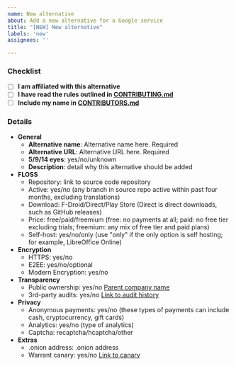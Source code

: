```yaml
---
name: New alternative
about: Add a new alternative for a Google service
title: "[NEW] New alternative"
labels: 'new'
assignees: ''

---
```


[//]: # ( Fill out to the best of your ability.  )
[//]: # ( If an item is not applicable, such as HTTPS for an App, feel free to leave it blank. )
[//]: # ( Mark off checkbox items by putting an x in between the [ ] without spaces, i.e. `[x]` )

### Checklist

- [ ] **I am affiliated with this alternative**
- [ ] **I have read the rules outlined in [CONTRIBUTING.md](https://github.com/tycrek/degoogle/blob/master/CONTRIBUTING.md)**
- [ ] **Include my name in [CONTRIBUTORS.md](https://github.com/tycrek/degoogle/blob/master/CONTRIBUTORS.md)**

### Details

- **General**
  - **Alternative name**: Alternative name here. Required
  - **Alternative URL**: Alternative URL here. Required
  - **5/9/14 eyes**: yes/no/unknown
  - **Description**: detail why this alternative should be added
- **FLOSS**
  - Repository: link to source code repository
  - Active: yes/no (any branch in source repo active within past four months, excluding translations)
  - Download: F-Droid/Direct/Play Store (Direct is direct downloads, such as GitHub releases)
  - Price: free/paid/freemium (free: no payments at all; paid: no free tier excluding trials; freemium: any mix of free tier and paid plans)
  - Self-host: yes/no/only (use "only" if the only option is self hosting; for example, LibreOffice Online)
- **Encryption**
  - HTTPS: yes/no
  - E2EE: yes/no/optional
  - Modern Encryption: yes/no
- **Transparency**
  - Public ownership: yes/no [Parent company name](https://parent.company.url)
  - 3rd-party audits: yes/no [Link to audit history](https://audit.history.url)
- **Privacy**
  - Anonymous payments: yes/no (these types of payments can include cash, cryptocurrency, gift cards)
  - Analytics: yes/no (type of analytics)
  - Captcha: recaptcha/hcaptcha/other
- **Extras**
  - .onion address: .onion address
  - Warrant canary: yes/no [Link to canary](https://warrant.canary.url)
